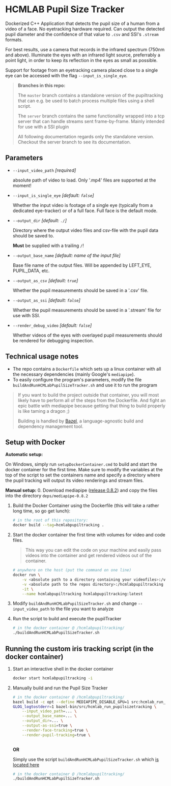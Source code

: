 # HCMLAB Pupil Size Tracker
Dockerized C++ Application that detects the pupil size of a human from a video of a face. No eyetracking hardware required. Can output the detected pupil diameter and the confidence of that value to `.csv` and SSI's `.stream` formats.

For best results, use a camera that records in the infrared spectrum (750nm and above). Illuminate the eyes with an infrared light source, preferrably a point light, in order to keep its reflection in the eyes as small as possible.

Support for footage from an eyetracking camera placed close to a single eye can be accessed with the flag `--input_is_single_eye`.

> __Branches in this repo:__
> 
> The `master` branch contains a standalone version of the pupiltracking that can e.g. be used to batch process multiple files using a shell script.
>
>The `server` branch contains the same functionality wrapped into a tcp server that can handle streams sent frame-by-frame. Mainly intended for use with a SSI plugin
>
>All following documentation regards only the standalone version. Checkout the server branch to see its documentation.

## Parameters
* `--input_video_path` *[required]*
    
    absolute path of video to load. Only '.mp4' files are supported at the moment!

* `--input_is_single_eye` *[default: `false`]*

    Whether the input video is footage of a single eye (typically from a dedicated eye-tracker) or of a full face. Full face is the default mode.

* `--output_dir` *[default: `./`]*

    Directory where the output video files and csv-file with the pupil data should be saved to.

    __Must__ be supplied with a trailing `/`!

* `--output_base_name` *[default: name of the input file]*

    Base file name of the output files. Will be appended by LEFT_EYE, PUPIL_DATA, etc.

* `--output_as_csv` *[default: `true`]*

    Whether the pupil measurements should be saved in a '.csv' file.

* `--output_as_ssi` *[default: `false`]*

    Whether the pupil measurements should be saved in a '.stream' file for use with SSI.

* `--render_debug_video` *[default: `false`]*

    Whether videos of the eyes with overlayed pupil measurements should be rendered for debugging inspection.

## Technical usage notes
* The repo contains a `Dockerfile` which sets up a linux container with all the necessary dependencies (mainly Google's `mediapipe`).
* To easily configure the program's parameters, modify the file `buildAndRunHCMLabPupilSizeTracker.sh` and use it to run the program

> If you want to build the project outside that container, you will most likely have to perform all of the steps from the Dockerfile. And fight an epic battle with mediapipe because getting that thing to build properly is like taming a dragon ;)
>
> Building is handled by [Bazel](https://bazel.build/), a language-agnostic build and dependency management tool.

## Setup with Docker

__Automatic setup:__

On Windows, simply run `setupDockerContainer.cmd` to build and start the docker container for the first time. Make sure to modify the variables at the top of the script to set the containers name and specify a directory where the pupil tracking will output its video renderings and stream files.

__Manual setup:__
0. Download mediapipe ([release 0.8.2](https://github.com/google/mediapipe/releases/tag/0.8.2)) and copy the files into the directory `deps/mediapipe-0.8.2`
1. Build the Docker Container using the Dockerfile (this will take a rather long time, so go get lunch):
    ```sh
    # in the root of this repository:
    docker build --tag=hcmlabpupiltracking .
    ```

2. Start the docker container the first time with volumes for video and code files. 
    > This way you can edit the code on your machine and easily pass videos into the container and get rendered videos out of the container.
    ```sh
    # anywhere on the host (put the command on one line)
    docker run \
        -v <absolute path to a directory containing your videofiles>:/videos \
        -v <absolute path to the repos directory>:/hcmlabpupiltracking \
        -it \
        --name hcmlabpupiltracking hcmlabpupiltracking:latest
    ```
3. Modify `buildAndRunHCMLabPupilSizeTracker.sh` and change `--input_video_path` to the file you want to analyze
4. Run the script to build and execute the pupilTracker
    ```sh
    # in the docker container @ /hcmlabpupiltracking/
    ./buildAndRunHCMLabPupilSizeTracker.sh
    ```

## Running the custom iris tracking script (in the docker container)

1. Start an interactive shell in the docker container 
    ```sh
    docker start hcmlabpupiltracking -i
    ```

2. Manually build and run the Pupil Size Tracker
    ```sh
    # in the docker container @ /hcmlabpupiltracking/
    bazel build -c opt --define MEDIAPIPE_DISABLE_GPU=1 src:hcmlab_run_pupilsizetracking
    GLOG_logtostderr=1 bazel-bin/src/hcmlab_run_pupilsizetracking \
        --input_video_path=... \
        --output_base_name=... \
        --output_dir=... \
        --output-as-ssi=true \
        --render-face-tracking=true \
        --render-pupil-tracking=true \
        
    ```

    __OR__

    Simply use the script `buildAndRunHCMLabPupilSizeTracker.sh` which [is located here](/buildAndRunHCMLabPupilSizeTracker.sh)
    ```sh
    # in the docker container @ /hcmlabpupiltracking/
    ./buildAndRunHCMLabPupilSizeTracker.sh
    ```